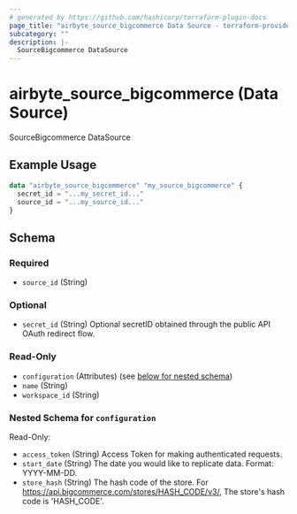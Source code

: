 ```yaml
---
# generated by https://github.com/hashicorp/terraform-plugin-docs
page_title: "airbyte_source_bigcommerce Data Source - terraform-provider-airbyte"
subcategory: ""
description: |-
  SourceBigcommerce DataSource
---
```


# airbyte_source_bigcommerce (Data Source)

SourceBigcommerce DataSource

## Example Usage

```terraform
data "airbyte_source_bigcommerce" "my_source_bigcommerce" {
  secret_id = "...my_secret_id..."
  source_id = "...my_source_id..."
}
```

<!-- schema generated by tfplugindocs -->
## Schema

### Required

- `source_id` (String)

### Optional

- `secret_id` (String) Optional secretID obtained through the public API OAuth redirect flow.

### Read-Only

- `configuration` (Attributes) (see [below for nested schema](#nestedatt--configuration))
- `name` (String)
- `workspace_id` (String)

<a id="nestedatt--configuration"></a>
### Nested Schema for `configuration`

Read-Only:

- `access_token` (String) Access Token for making authenticated requests.
- `start_date` (String) The date you would like to replicate data. Format: YYYY-MM-DD.
- `store_hash` (String) The hash code of the store. For https://api.bigcommerce.com/stores/HASH_CODE/v3/, The store's hash code is 'HASH_CODE'.


